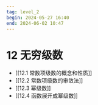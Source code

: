 ```yaml
---
tag: level_2
begin: 2024-05-27 16:40
end: 2024-06-02 10:47
---
```


# 12 无穷级数

- [[12.1 常数项级数的概念和性质]]
- [[12.2 常数项级数的审敛法]]
- [[12.3 幂级数]]
- [[12.4 函数展开成幂级数]]